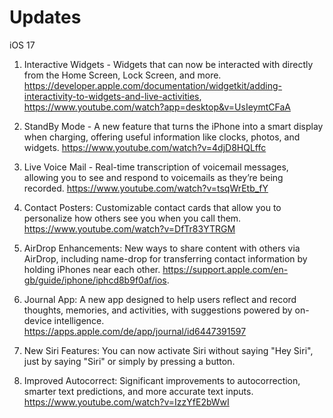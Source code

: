 # Updates

iOS 17
1. Interactive Widgets - Widgets that can now be interacted with directly from the Home Screen, Lock Screen, and more.
https://developer.apple.com/documentation/widgetkit/adding-interactivity-to-widgets-and-live-activities, https://www.youtube.com/watch?app=desktop&v=UsIeymtCFaA

2. StandBy Mode - A new feature that turns the iPhone into a smart display when charging, offering useful information like clocks, photos, and widgets.
https://www.youtube.com/watch?v=4djD8HQLffc

3. Live Voice Mail - Real-time transcription of voicemail messages, allowing you to see and respond to voicemails as they’re being recorded.
https://www.youtube.com/watch?v=tsqWrEtb_fY

4. Contact Posters: Customizable contact cards that allow you to personalize how others see you when you call them. https://www.youtube.com/watch?v=DfTr83YTRGM

5. AirDrop Enhancements: New ways to share content with others via AirDrop, including name-drop for transferring contact information by holding iPhones near each other. https://support.apple.com/en-gb/guide/iphone/iphcd8b9f0af/ios.

6. Journal App: A new app designed to help users reflect and record thoughts, memories, and activities, with suggestions powered by on-device intelligence. https://apps.apple.com/de/app/journal/id6447391597

7. New Siri Features: You can now activate Siri without saying "Hey Siri", just by saying "Siri" or simply by pressing a button.

8. Improved Autocorrect: Significant improvements to autocorrection, smarter text predictions, and more accurate text inputs. https://www.youtube.com/watch?v=IzzYfE2bWwI

   
